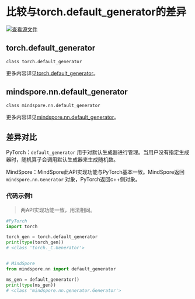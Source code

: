 # 比较与torch.default_generator的差异

[![查看源文件](https://mindspore-website.obs.cn-north-4.myhuaweicloud.com/website-images/r2.3.0rc2/resource/_static/logo_source.svg)](https://gitee.com/mindspore/docs/blob/r2.3.0rc2/docs/mindspore/source_zh_cn/note/api_mapping/pytorch_diff/default_generator.md)

## torch.default_generator

```text
class torch.default_generator
```

更多内容详见[torch.default_generator](https://pytorch.org/docs/1.8.1/torch.html#torch.torch.default_generator)。

## mindspore.nn.default_generator

```text
class mindspore.nn.default_generator
```

更多内容详见[mindspore.nn.default_generator](https://www.mindspore.cn/docs/zh-CN/r2.3.0rc2/api_python/nn/mindspore.nn.default_generator.html)。

## 差异对比

PyTorch：`default_generator` 用于对默认生成器进行管理。当用户没有指定生成器时，随机算子会调用默认生成器来生成随机数。

MindSpore：MindSpore此API实现功能与PyTorch基本一致。MindSpore返回 `mindspore.nn.Generator` 对象，PyTorch返回c++侧对象。

### 代码示例1

> 两API实现功能一致，用法相同。

```python
#PyTorch
import torch

torch_gen = torch.default_generator
print(type(torch_gen))
# <class 'torch._C.Generator'>


# MindSpore
from mindspore.nn import default_generator

ms_gen = default_generator()
print(type(ms_gen))
# <class 'mindspore.nn.generator.Generator'>
```
